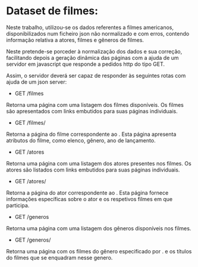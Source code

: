 # Dataset de filmes:
Neste trabalho, utilizou-se os dados referentes a filmes americanos, disponibilizados num ficheiro json não normalizado e com erros, contendo informação relativa a atores, filmes e gêneros de filmes.

Neste pretende-se porceder à normalização dos dados e sua correção, facilitando depois a geração dinâmica das páginas com a ajuda de um servidor em javascript que responde a pedidos http do tipo GET.

Assim, o servidor deverá ser capaz de responder às seguintes rotas com ajuda de um json server:

- GET /filmes

Retorna uma página com uma listagem dos filmes disponíveis. Os filmes são apresentados com links embutidos para suas páginas individuais.

- GET /filmes/<filmeID>

Retorna a página do filme correspondente ao <filmeID>. Esta página apresenta atributos do filme, como elenco, gênero, ano de lançamento.

- GET /atores

Retorna uma página com uma listagem dos atores presentes nos filmes. Os atores são listados com links embutidos para suas páginas individuais.

- GET /atores/<atorID>

Retorna a página do ator correspondente ao <atorID>. Esta página fornece informações específicas sobre o ator e os respetivos filmes em que participa.

- GET /generos

Retorna uma página com uma listagem dos gêneros disponíveis nos filmes.

- GET /generos/<generoID>

Retorna uma página com os filmes do gênero especificado por <generoX>. e os títulos do filmes que se enquadram nesse genero.
